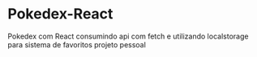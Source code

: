 # Pokedex-React
Pokedex com React consumindo api com fetch e utilizando localstorage para sistema de favoritos projeto pessoal

